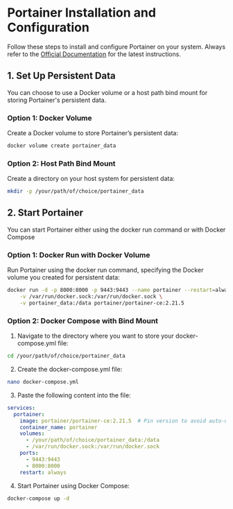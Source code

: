 # Portainer Installation and Configuration

Follow these steps to install and configure Portainer on your system. Always refer to the [Official Documentation](https://docs.portainer.io/start/install-ce/server/docker/linux) for the latest instructions.

## 1. Set Up Persistent Data

You can choose to use a Docker volume or a host path bind mount for storing Portainer's persistent data.

### Option 1: Docker Volume

Create a Docker volume to store Portainer’s persistent data:
```bash
docker volume create portainer_data
```
### Option 2: Host Path Bind Mount
Create a directory on your host system for persistent data:
```bash
mkdir -p /your/path/of/choice/portainer_data
```
## 2. Start Portainer
You can start Portainer either using the docker run command or with Docker Compose
### Option 1: Docker Run with Docker Volume
Run Portainer using the docker run command, specifying the Docker volume you created for persistent data:
```bash
docker run -d -p 8000:8000 -p 9443:9443 --name portainer --restart=always \
    -v /var/run/docker.sock:/var/run/docker.sock \
    -v portainer_data:/data portainer/portainer-ce:2.21.5
```
### Option 2: Docker Compose with Bind Mount
1. Navigate to the directory where you want to store your docker-compose.yml file:
```bash
cd /your/path/of/choice/portainer_data
```
2. Create the docker-compose.yml file:
```bash
nano docker-compose.yml
```
3. Paste the following content into the file:
```yaml
services:
  portainer:
    image: portainer/portainer-ce:2.21.5  # Pin version to avoid auto-updates by Watchtower
    container_name: portainer
    volumes:
      - /your/path/of/choice/portainer_data:/data
      - /var/run/docker.sock:/var/run/docker.sock
    ports:
      - 9443:9443
      - 8000:8000
    restart: always
```
4. Start Portainer using Docker Compose:
```bash
docker-compose up -d
```
